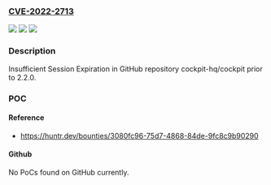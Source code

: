 ### [CVE-2022-2713](https://cve.mitre.org/cgi-bin/cvename.cgi?name=CVE-2022-2713)
![](https://img.shields.io/static/v1?label=Product&message=cockpit-hq%2Fcockpit&color=blue)
![](https://img.shields.io/static/v1?label=Version&message=n%2Fa&color=blue)
![](https://img.shields.io/static/v1?label=Vulnerability&message=CWE-613%20Insufficient%20Session%20Expiration&color=brighgreen)

### Description

Insufficient Session Expiration in GitHub repository cockpit-hq/cockpit prior to 2.2.0.

### POC

#### Reference
- https://huntr.dev/bounties/3080fc96-75d7-4868-84de-9fc8c9b90290

#### Github
No PoCs found on GitHub currently.

